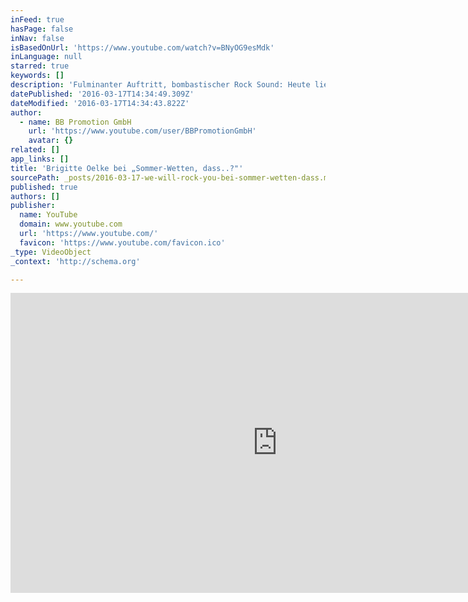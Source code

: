 ```yaml
---
inFeed: true
hasPage: false
inNav: false
isBasedOnUrl: 'https://www.youtube.com/watch?v=BNyOG9esMdk'
inLanguage: null
starred: true
keywords: []
description: 'Fulminanter Auftritt, bombastischer Rock Sound: Heute ließ das Ensemble von WE WILL ROCK YOU die Stierkampfarena von Palma de Mallorca erzittern und schickte brandgefährliche Rock-Riffs und elektrisierende Vocals direkt aus dem „Coliseo Balear" über den Äther nach Deutschland.Die war die letzte Sendung mit Moderator Thomas Gottschalk.'
datePublished: '2016-03-17T14:34:49.309Z'
dateModified: '2016-03-17T14:34:43.822Z'
author:
  - name: BB Promotion GmbH
    url: 'https://www.youtube.com/user/BBPromotionGmbH'
    avatar: {}
related: []
app_links: []
title: 'Brigitte Oelke bei „Sommer-Wetten, dass..?"'
sourcePath: _posts/2016-03-17-we-will-rock-you-bei-sommer-wetten-dass.md
published: true
authors: []
publisher:
  name: YouTube
  domain: www.youtube.com
  url: 'https://www.youtube.com/'
  favicon: 'https://www.youtube.com/favicon.ico'
_type: VideoObject
_context: 'http://schema.org'

---
```

<iframe src="https://cdn.embedly.com/widgets/media.html?src=https%3A%2F%2Fwww.youtube.com%2Fembed%2FBNyOG9esMdk%3Ffeature%3Doembed&amp;url=https%3A%2F%2Fwww.youtube.com%2Fwatch%3Fv%3DBNyOG9esMdk&amp;image=https%3A%2F%2Fi.ytimg.com%2Fvi%2FBNyOG9esMdk%2Fhqdefault.jpg&amp;key=b7d04c9b404c499eba89ee7072e1c4f7&amp;type=text%2Fhtml&amp;schema=youtube" width="854" height="480" scrolling="no" frameborder="0" allowfullscreen="allowfullscreen" style=""></iframe>